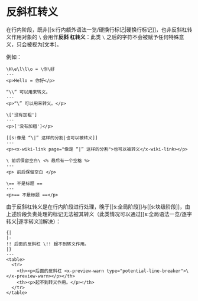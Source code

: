 # 反斜杠转义

在行内阶段，既非[[s:行内额外语法一览/硬换行标记|硬换行标记]]，也非反斜杠转义作用对象的 `\` 会用作**反斜<wbr />
杠转义**：此类 `\` 之后的字符不会被赋予任何特殊意义，只会被视为[文本]。

例如：

```example
\H\e\l\l\o = \你\好
···
<p>Hello = 你好</p>
```

```example
“\\” 可以用来转义。
···
<p>“\” 可以用来转义。</p>
```

```example
\['没有加粗']
···
<p>['没有加粗']</p>
```

```example
[[s:像是 “\|” 这样的分割|也可以被转义]]
···
<p><x-wiki-link page="像是 “|” 这样的分割">也可以被转义</x-wiki-link></p>
```

```example
\ 前后保留空白\ <% 最后有一个空格 %>
···
<p> 前后保留空白 </p>
```

```example
\== 不是标题 ==
···
<p>== 不是标题 ==</p>
```

由于反斜杠转义是在行内阶段进行处理，晚于[[s:全局阶段]]与[[s:块级阶段]]，由上<wbr />
述阶段负责处理的标记无法被其转义（此类情况可以通过[[s:全局语法一览/逐字转义|逐字转义]]解决）：

```example
{|
|-
!! 后面的反斜杠 \!! 起不到转义作用。
|}
···
<table>
  <tr>
    <th><p>后面的反斜杠 <x-preview-warn type="potential-line-breaker">\</x-preview-warn></p></th>
    <th><p>起不到转义作用。</p></th>
  </tr>
</table>
```
